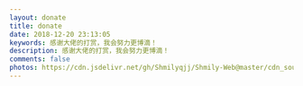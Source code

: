 ```yaml
---
layout: donate
title: donate
date: 2018-12-20 23:13:05
keywords: 感谢大佬的打赏，我会努力更博滴！
description: 感谢大佬的打赏，我会努力更博滴！
comments: false
photos: https://cdn.jsdelivr.net/gh/Shmilyqjj/Shmily-Web@master/cdn_sources/img/banner/donate.jpg
---
```

